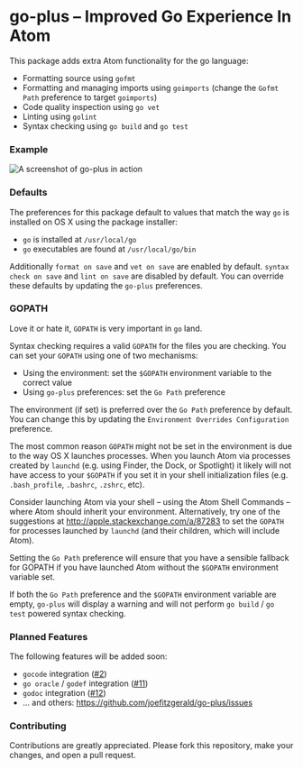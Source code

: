 # go-plus – Improved Go Experience In Atom

This package adds extra Atom functionality for the go language:

* Formatting source using `gofmt`
* Formatting and managing imports using `goimports` (change the `Gofmt Path`
  preference to target `goimports`)
* Code quality inspection using `go vet`
* Linting using `golint`
* Syntax checking using `go build` and `go test`

### Example

![A screenshot of go-plus in action](http://cl.ly/image/422w3W3F171G/go-plus-example.gif)

### Defaults

The preferences for this package default to values that match the way `go` is
installed on OS X using the package installer:

* `go` is installed at `/usr/local/go`
* `go` executables are found at `/usr/local/go/bin`

Additionally `format on save` and `vet on save` are enabled by default. `syntax
check on save` and `lint on save` are disabled by default. You can override these defaults by
updating the `go-plus` preferences.

### GOPATH

Love it or hate it, `GOPATH` is very important in `go` land.

Syntax checking requires a valid `GOPATH` for the files you are checking. You
can set your `GOPATH` using one of two mechanisms:

* Using the environment: set the `$GOPATH` environment variable to the correct
  value
* Using `go-plus` preferences: set the `Go Path` preference

The environment (if set) is preferred over the `Go Path` preference by default.
You can change this by updating the `Environment Overrides Configuration`
preference.

The most common reason `GOPATH` might not be set in the environment is due to the
way OS X launches processes. When you launch Atom via processes created by
`launchd` (e.g. using Finder, the Dock, or Spotlight) it likely will not have
access to your `$GOPATH` if you set it in your shell initialization files (e.g.
`.bash_profile`, `.bashrc`, `.zshrc`, etc).

Consider launching Atom via your shell – using the Atom Shell Commands – where
Atom should inherit your environment. Alternatively, try one of the suggestions
at http://apple.stackexchange.com/a/87283 to set the `GOPATH` for processes
launched by `launchd` (and their children, which will include Atom).

Setting the `Go Path` preference will ensure that you have a sensible fallback
for GOPATH if you have launched Atom without the `$GOPATH` environment variable
set.

If both the `Go Path` preference and the `$GOPATH` environment variable are
empty, `go-plus` will display a warning and will not perform `go build` / `go
test` powered syntax checking.

### Planned Features

The following features will be added soon:

* `gocode` integration ([#2](https://github.com/joefitzgerald/go-plus/issues/2))
* `go oracle` / `godef` integration ([#11](https://github.com/joefitzgerald/go-plus/issues/11))
* `godoc` integration ([#12](https://github.com/joefitzgerald/go-plus/issues/12))
* ... and others: https://github.com/joefitzgerald/go-plus/issues

### Contributing

Contributions are greatly appreciated. Please fork this repository, make your
changes, and open a pull request.
